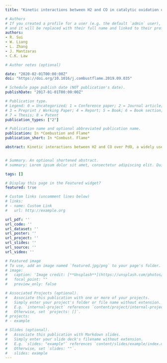 ```yaml
---
title: "Kinetic interactions between H2 and CO in catalytic oxidation over PdO (Combustion and Flame vol. 211)"

# Authors
# If you created a profile for a user (e.g. the default `admin` user), write the username (folder name) here 
# and it will be replaced with their full name and linked to their profile.
authors:
- R. Sui
- W. Liang
- L. Zhang
- J. Mantzaras
- C.K. Law

# Author notes (optional)

date: "2020-02-01T00:00:00Z"
doi: "https://doi.org/10.1016/j.combustflame.2019.09.035"

# Schedule page publish date (NOT publication's date).
publishDate: "2017-01-01T00:00:00Z"

# Publication type.
# Legend: 0 = Uncategorized; 1 = Conference paper; 2 = Journal article;
# 3 = Preprint / Working Paper; 4 = Report; 5 = Book; 6 = Book section;
# 7 = Thesis; 8 = Patent
publication_types: ["2"]

# Publication name and optional abbreviated publication name.
publication: In *Combustion and Flame*
publication_short: In *Combust. Flame*

abstract: Kinetic interactions between H2 and CO over PdO, a widely used catalyst in combustion systems, were studied experimentally and numerically. Global reaction parameters of H2 and CO oxidation over PdO were extracted from wire microcalorimetry experiments at atmospheric pressure in the temperature range 380–800K, based on which a full catalytic reaction mechanism was developed. Comparison of ig- nition temperatures and heat release rates of different H2/CO blends along with density functional theory (DFT) simulations revealed complex physicochemical coupling of the H2 and CO catalytic oxidation path- ways. The coupling evolves from an inhibiting effect of one fuel component onto the other due to their competition for surface adsorption sites and a direct repelling mechanism between the co-adsorbed H(s) and CO(s), to a promoting effect at sufficiently high temperatures caused by alleviated O(s) surface block- ing. Implications of the H2–CO kinetic coupling to the operation of practical power generation systems are outlined.


# Summary. An optional shortened abstract.
# summary: Lorem ipsum dolor sit amet, consectetur adipiscing elit. Duis posuere tellus ac convallis placerat. Proin tincidunt magna sed ex sollicitudin condimentum.

tags: []

# Display this page in the Featured widget?
featured: true

# Custom links (uncomment lines below)
# links:
# - name: Custom Link
#   url: http://example.org

url_pdf: ''
url_code: ''
url_dataset: ''
url_poster: ''
url_project: ''
url_slides: ''
url_source: ''
url_video: ''

# Featured image
# To use, add an image named `featured.jpg/png` to your page's folder. 
# image:
#   caption: 'Image credit: [**Unsplash**](https://unsplash.com/photos/pLCdAaMFLTE)'
#   focal_point: ""
#   preview_only: false

# Associated Projects (optional).
#   Associate this publication with one or more of your projects.
#   Simply enter your project's folder or file name without extension.
#   E.g. `internal-project` references `content/project/internal-project/index.md`.
#   Otherwise, set `projects: []`.
# projects:
# - example

# Slides (optional).
#   Associate this publication with Markdown slides.
#   Simply enter your slide deck's filename without extension.
#   E.g. `slides: "example"` references `content/slides/example/index.md`.
#   Otherwise, set `slides: ""`.
#   slides: example
---
```

